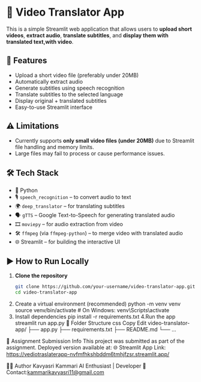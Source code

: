 # 🎥 Video Translator App

This is a simple Streamlit web application that allows users to **upload short videos**, **extract audio**, **translate subtitles**, and **display them with translated text,with video**.


## 🚀 Features

- Upload a short video file (preferably under 20MB)
- Automatically extract audio
- Generate subtitles using speech recognition
- Translate subtitles to the selected language
- Display original + translated subtitles
- Easy-to-use Streamlit interface

## ⚠️ Limitations

- Currently supports **only small video files (under 20MB)** due to Streamlit file handling and memory limits.
- Large files may fail to process or cause performance issues.

## 🛠 Tech Stack

- 🐍 Python
- 🎙️ `speech_recognition` – to convert audio to text
- 🌍 `deep_translator` – for translating subtitles
- 🗣️ `gTTS` – Google Text-to-Speech for generating translated audio
- 🎞️ `moviepy` – for audio extraction from video
- 🛠️ `ffmpeg` (via `ffmpeg-python`) – to merge video with translated audio
- 🌐 Streamlit – for building the interactive UI

## ▶️ How to Run Locally

1. **Clone the repository**
   ```bash
   git clone https://github.com/your-username/video-translator-app.git
   cd video-translator-app
2.  Create a virtual environment (recommended)
    python -m venv venv
    source venv/bin/activate  # On Windows: venv\Scripts\activate
3.  Install dependencies
    pip install -r requirements.txt
4.Run the app
    streamlit run app.py
📁 Folder Structure
css
Copy
Edit
video-translator-app/
├── app.py
├── requirements.txt
├── README.md
└── ...

📩 Assignment Submission Info
This project was submitted as part of the assignment.
Deployed version available at:
🌐 Streamlit App Link: https://vediotraslaterapp-nvfmfhkshbddm6tmhjfzsr.streamlit.app/

🙋‍♀️ Author
Kavyasri Kammari
AI Enthusiast | Developer
📧 Contact:kammarikavyasri11@gmail.com

 
